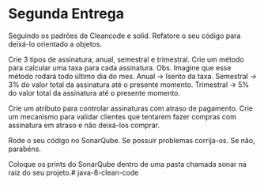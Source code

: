 # Segunda Entrega

Seguindo os padrões de Cleancode e solid.
Refatore o seu código para deixá-lo orientado a objetos.

Crie 3 tipos de assinatura, anual, semestral e trimestral. 
Crie um método para calcular uma taxa para cada assinatura.
Obs. Imagine que esse método rodará todo último dia do mes.
	Anual -> Isento da taxa.
	Semestral -> 3% do valor total da assinatura até o presente momento.
	Trimestral -> 5% do valor total da assinatura até o presente momento.

Crie um atributo para controlar assinaturas com atraso de pagamento.
Crie um mecanismo para validar clientes que tentarem fazer compras com assinatura em atraso e não deixá-los comprar.

Rode o seu código no SonarQube.
Se possuir problemas corrija-os.
Se não, parabéns.

Coloque os prints do SonarQube dentro de uma pasta chamada sonar na raiz do seu projeto.# java-8-clean-code
